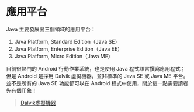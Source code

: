 # 應用平台

Java 主要發展出三個領域的應用平台：

1. Java Platform, Standard Edition（Java SE）
2. Java Platform, Enterprise Edition（Java EE）
3. Java Platform, Micro Edition（Java ME）

目前很熱門的 Android 行動作業系統，也是使用 Java 程式語言撰寫應用程式；但是 Android 是採用 Dalvik 虛擬機器，並非標準的 Java SE 或 Java ME 平台。並不是所有的 Java SE 功能都可以在 Android 程式中使用，關於這一點需要讀者先有個印象！

> [Dalvik虛擬機器][1]

  [1]: http://zh.wikipedia.org/wiki/Dalvik%E8%99%9A%E6%8B%9F%E6%9C%BA
